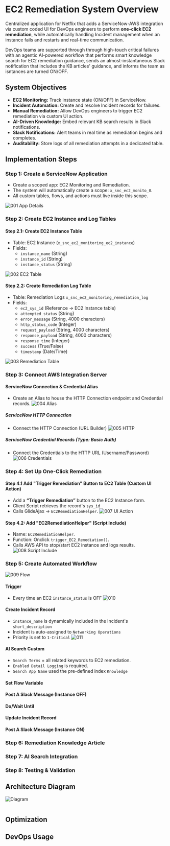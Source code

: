  # EC2 Remediation System Overview 
Centralized application for Netflix that adds a ServiceNow-AWS integration via custom coded UI for DevOps engineers to perform **one-click EC2 remediation**, while automatically handling Incident management when an instance fails and restarts and real-time communication. 

DevOps teams are supported through through high-touch critical failures with an agentic AI-powered workflow that performs smart knowledge search for EC2 remediation guidance, sends an almost-instantaneous Slack notification that includes the KB articles' guidance, and informs the team as isntances are turned ON/OFF.

## System Objectives
- **EC2 Monitoring:** Track instance state (ON/OFF) in ServiceNow.
- **Incident Automation:** Create and resolve Incident records for failures.
- **Manual Remediation:** Allow DevOps engineers to trigger EC2 remediation via custom UI action.
- **AI-Driven Knowledge:** Embed relevant KB search results in Slack notifications.
- **Slack Notifications:** Alert teams in real time as remediation begins and completes.
- **Auditability:** Store logs of all remediation attempts in a dedicated table.

## Implementation Steps 
### Step 1: Create a ServiceNow Application
- Create a scoped app: EC2 Monitoring and Remediation.
- The system will automatically create a scope: `x_snc_ec2_monito_0`.
- All custom tables, flows, and actions must live inside this scope.

![001 App Details](https://github.com/BerlynseaTyler/ec2-remediation-system/blob/main/Images/001%20App%20Details.png) 

### Step 2: Create EC2 Instance and Log Tables
#### Step 2.1: Create EC2 Instance Table
- Table: EC2 Instance (`x_snc_ec2_monitoring_ec2_instance`)
- Fields:
  - `instance_name` (String)
  - `instance_id` (String)
  - `instance_status` (String)

![002 EC2 Table](https://github.com/BerlynseaTyler/ec2-remediation-system/blob/main/Images/002%20EC2%20Table.png)

#### Step 2.2: Create Remediation Log Table
- Table: Remediation Logs `x_snc_ec2_monitoring_remediation_log`
- Fields:
  - `ec2_sys_id` (Reference → EC2 Instance table)
  - `attempted_status` (String)
  - `error_message` (String, 4000 characters)
  - `http_status_code` (Integer)
  - `request_payload` (String, 4000 characters)
  - `response_payload` (String, 4000 characters)
  - `response_time` (Integer)
  - `success` (True/False)
  - `timestamp` (Date/Time)
 
 ![003 Remediation Table](https://github.com/BerlynseaTyler/ec2-remediation-system/blob/main/Images/003%20Remediation%20Table.png)

### Step 3: Connect AWS Integration Server
#### ServiceNow Connection & Credential Alias
- Create an Alias to house the HTTP Connection endpoint and Credential records.
![004 Alias](https://github.com/BerlynseaTyler/ec2-remediation-system/blob/main/Images/004%20Alias.png)

##### ServiceNow HTTP Connection
- Connect the HTTP Connection (URL Builder)
![005 HTTP](https://github.com/BerlynseaTyler/ec2-remediation-system/blob/main/Images/005%20HTTP.png)

##### ServiceNow Credential Records (Type: Basic Auth)
- Connect the Credentials to the HTTP URL (Username/Password)
![006 Credentials](https://github.com/BerlynseaTyler/ec2-remediation-system/blob/main/Images/006%20Credentials.png)

### Step 4: Set Up One-Click Remediation 
#### Step 4.1 Add "Trigger Remediation" Button to EC2 Table (Custom UI Action)
- Add a **“Trigger Remediation”** button to the EC2 Instance form.
- Client Script retrieves the record's `sys_id`
- Calls GlideAjax → `EC2RemediationHelper`.
![007 UI Action](https://github.com/BerlynseaTyler/ec2-remediation-system/blob/main/Images/007%20UI%20Action.png)

#### Step 4.2: Add "EC2RemediationHelper" (Script Include)
- Name: `EC2RemediationHelper`.
- Function: Onclick `trigger_EC2_Remediation()`.
- Calls AWS API to stop/start EC2 instance and logs results.
![008 Script Include](https://github.com/BerlynseaTyler/ec2-remediation-system/blob/main/Images/008%20Script%20Include.png)

### Step 5: Create Automated Workflow
![009 Flow](https://github.com/BerlynseaTyler/ec2-remediation-system/blob/main/Images/009%20Flow.png)

#### Trigger
- Every time an EC2 `instance_status` is OFF
![010](https://github.com/BerlynseaTyler/ec2-remediation-system/blob/main/Images/010%20Trigger.png)

#### Create Incident Record
- `instance_name` is dynamically included in the Incident's `short_description`
- Incident is auto-assigned to `Networking Operations`
- Priority is set to `1-Critical`
![011](https://github.com/BerlynseaTyler/ec2-remediation-system/blob/main/Images/011%20Create%20Incident.png)

#### AI Search Custom
- `Search Terms` = all related keywords to EC2 remediation.
- `Enabled Detail Logging` is required.
- `Search App Name` used the pre-defined index `Knowledge`
  
#### Set Flow Variable 
#### Post A Slack Message (Instance OFF)
#### Do/Wait Until
#### Update Incident Record
#### Post A Slack Message (Instance ON)
### Step 6: Remediation Knowledge Article 
### Step 7: AI Search Integration 
### Step 8: Testing & Validation 

## Architecture Diagram
![Diagram](https://github.com/BerlynseaTyler/ec2-remediation-system/blob/main/Diagram.png)

![]()
## Optimization

## DevOps Usage 
